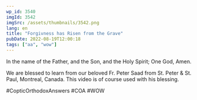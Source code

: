 ```yaml
---
wp_id: 3540
imgId: 3542
imgSrc: /assets/thumbnails/3542.png
lang: en
title: "Forgivness has Risen from the Grave"
pubDate: 2022-08-19T12:00:18
tags: ["aa", "wow"]
---
```


<!-- page: 6 -->

<p>In the name of the Father, and the Son, and the Holy Spirit; One God, Amen. </p>
<p>We are blessed to learn from our beloved Fr. Peter Saad from St. Peter & St. Paul, Montreal, Canada. This video is of course used with his blessing.</p>
<p>#CopticOrthodoxAnswers #COA #WOW</p>
